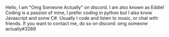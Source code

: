 Hello, I am "Omg Someone Actually" on discord. I am also known as Eddie!
Coding is a passion of mine, I prefer coding in python but I also know Javascript and some C#.
Usually I code and listen to music, or chat with friends.
If you want to contact me, do so on discord: omg someone actually#3269
